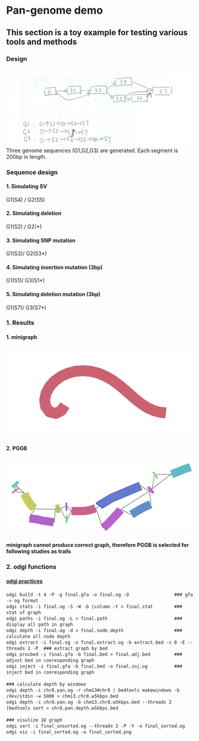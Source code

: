 # Pan-genome demo
## This section is a toy example for testing various tools and methods
### Design
![fig](https://github.com/WengangXbio/OR_project/blob/14daadff4f5e3260c48add3ef91ee0fe9ff97277/1.1%20Pan-demo/pic/pan-design.png)
Three genome sequences (G1,G2,G3) are generated. Each segment is 200bp in length.
### Sequence design 
#### 1. Simulating SV
G1(S4) / G2(S5)
#### 2. Simulating deletion
G1(S2) / G2(*)
#### 3. Simulating SNP mutation
G1(S3)/ G2(S3*)
#### 4. Simulating insertion mutation (3bp)
G1(S1)/ G3(S1*)
#### 5. Simulating deletion mutation (3bp)
G1(S7)/ G3(S7*)

### 1. Results
#### 1. minigraph
![fig](https://github.com/WengangXbio/OR_project/blob/6fc20b0d83caee740d8a53b2c69e64d7f939217a/1.1%20Pan-demo/pic/minigraph.demo.png)
#### 2. PGGB
![fig](https://github.com/WengangXbio/OR_project/blob/6fc20b0d83caee740d8a53b2c69e64d7f939217a/1.1%20Pan-demo/pic/pggb.demo.png)

#### minigraph cannot produce correct graph, therefore PGGB is selected for following studies as trails

### 2. odgi functions
#### [odgi practices](https://odgi.readthedocs.io/en/latest/rst/tutorials/injecting_gene_arrows.html) 
```
odgi build -t 4 -P -g final.gfa -o final.og -O                 ### gfa -> og format
odgi stats -i final.og -S -W -b |column -t > final.stat        ### stat of graph
odgi paths -i final.og -L > final.path                         ### display all path in graph
odgi depth -i final.og -d > final.node.depth                   ### calculate all node depth
odgi extract -i final.og -o final.extract.og -b extract.bed -c 0 -E --threads 2 -P  ### extract graph by bed
odgi procbed -i final.gfa -b final.bed > final.adj.bed         ### adjust bed in cooresponding graph
odgi inject -i final.gfa -b final.bed -o final.inj.og          ### inject bed in cooresponding graph

### calculate depth by windows
odgi depth -i chr8.pan.og -r chm13#chr8 | bedtools makewindows -b /dev/stdin -w 5000 > chm13.chr8.w5kbps.bed
odgi depth -i chr8.pan.og -b chm13.chr8.w5kbps.bed --threads 2 |bedtools sort > chr8.pan.depth.w5kbps.bed

### visulize 1D graph
odgi sort -i final_unsorted.og --threads 2 -P -Y -o final_sorted.og
odgi viz -i final_sorted.og -o final_sorted.png


```
